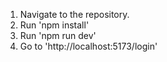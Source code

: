 1. Navigate to the repository.
2. Run 'npm install'
3. Run 'npm run dev'
4. Go to 'http://localhost:5173/login'
